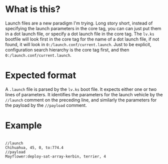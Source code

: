 What is this?
============
Launch files are a new paradigm I'm trying.  Long story short, instead of specifying the launch parameters in the core tag, you can can just put them in a dot launch file, or specify a dot launch file in the core tag.  The `lv.ks` bootfile will look first in the core tag for the name of a dot launch file, if not found, it will look in `0:/launch.conf/current.launch`.  Just to be explicit, configuration search hierarchy is the core tag first, and then `0:/launch.conf/current.launch`.

Expected format
==============
A `.launch` file is parsed by the `lv.ks` boot file.  It expects either one or two lines of parameters.  It identifies the parameters for the launch vehicle by the `//launch` comment on the preceding line, and similarly the parameters for the payload by the `//payload` comment.


Example
=======

```

//launch
Chihuahua, 45, 0, to:774.4
//payload
Mayflower:deploy-sat-array-kerbin, terrier, 4

```

